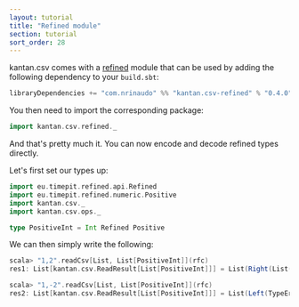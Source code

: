 ```yaml
---
layout: tutorial
title: "Refined module"
section: tutorial
sort_order: 28
---
```

kantan.csv comes with a [refined](https://github.com/fthomas/refined) module that can be used
by adding the following dependency to your `build.sbt`:

```scala
libraryDependencies += "com.nrinaudo" %% "kantan.csv-refined" % "0.4.0"
```

You then need to import the corresponding package:

```scala
import kantan.csv.refined._
```

And that's pretty much it. You can now encode and decode refined types directly.

Let's first set our types up:

```scala
import eu.timepit.refined.api.Refined
import eu.timepit.refined.numeric.Positive
import kantan.csv._
import kantan.csv.ops._

type PositiveInt = Int Refined Positive
```

We can then simply write the following:

```scala
scala> "1,2".readCsv[List, List[PositiveInt]](rfc)
res1: List[kantan.csv.ReadResult[List[PositiveInt]]] = List(Right(List(1, 2)))

scala> "1,-2".readCsv[List, List[PositiveInt]](rfc)
res2: List[kantan.csv.ReadResult[List[PositiveInt]]] = List(Left(TypeError: Not acceptable: 'Predicate failed: (-2 > 0).'))
```

